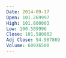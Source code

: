 ```yaml
---
Date: 2014-09-17
Open: 101.269997
High: 101.800003
Low: 100.589996
Close: 101.580002
Adj Close: 94.987869
Volume: 60926500
---
```

